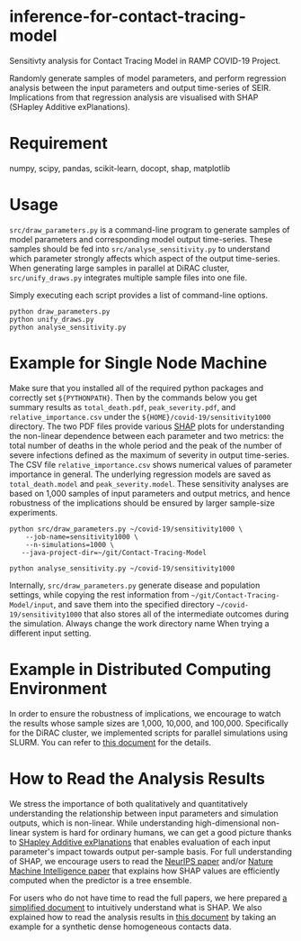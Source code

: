 # inference-for-contact-tracing-model

Sensitivty analysis for Contact Tracing Model in RAMP COVID-19 Project.

Randomly generate samples of model parameters, and perform
regression analysis between the input parameters and output time-series of SEIR.
Implications from that regression analysis are visualised with SHAP (SHapley Additive exPlanations).

# Requirement

numpy, scipy, pandas, scikit-learn, docopt, shap, matplotlib

# Usage

`src/draw_parameters.py` is a command-line program to
generate samples of model parameters and corresponding model output time-series.
These samples should be fed into `src/analyse_sensitivity.py`
to understand which parameter strongly affects which aspect of the output time-series. When generating large samples in parallel at DiRAC cluster,
`src/unify_draws.py` integrates multiple sample files into one file.

Simply executing each script provides a list of command-line options.

```
python draw_parameters.py
python unify_draws.py  
python analyse_sensitivity.py 
```

# Example for Single Node Machine

Make sure that you installed all of the required python packages and correctly set `${PYTHONPATH}`. Then
by the commands below you get summary results as `total_death.pdf`, `peak_severity.pdf`, and
`relative_importance.csv` under the `${HOME}/covid-19/sensitivity1000` directory.
The two PDF files provide various [SHAP](https://github.com/slundberg/shap) plots for understanding the non-linear dependence between each parameter and two metrics: the total number of deaths in the whole period and 
the peak of the number of severe infections defined as the maximum of severity in output time-series.
The CSV file `relative_importance.csv` shows numerical values of parameter importance in general.
The underlying regression models are saved as `total_death.model` and `peak_severity.model`.
These sensitivity analyses are based on 1,000 samples of input parameters and output metrics,
and hence robustness of the implications should be ensured by larger sample-size experiments.

```
python src/draw_parameters.py ~/covid-19/sensitivity1000 \
	--job-name=sensitivity1000 \
	--n-simulations=1000 \
   --java-project-dir=~/git/Contact-Tracing-Model
  
python analyse_sensitivity.py ~/covid-19/sensitivity1000
```

Internally, `src/draw_parameters.py` 
generate disease and population settings, while copying the rest information from `~/git/Contact-Tracing-Model/input`,
and save them into the specified directory `~/covid-19/sensitivity1000` that also stores all of the intermediate
outcomes during the simulation. Always change the work directory name When trying a different input setting.

# Example in Distributed Computing Environment

In order to ensure the robustness of implications, we encourage to watch the results whose sample sizes
are 1,000, 10,000, and 100,000. Specifically for the DiRAC cluster, we implemented scripts for parallel
simulations using SLURM. You can refer to [this document](run_at_DiRAC.md) for the details.

# How to Read the Analysis Results

We stress the importance of both qualitatively and quantitatively understanding 
the relationship between input parameters and simulation outputs, which is non-linear. 
While understanding high-dimensional non-linear system is hard for ordinary humans,
we can get a good picture thanks to [SHapley Additive exPlanations](https://github.com/slundberg/shap) that enables evaluation of
each input parameter's impact towards output per-sample basis.
For full understanding of SHAP, we encourage users to read the [NeurIPS paper](http://papers.nips.cc/paper/7062-a-unified-approach-to-interpreting-model-predictions) and/or [Nature Machine Intelligence paper](https://www.nature.com/articles/s42256-019-0138-9) that explains how SHAP values are efficiently computed when the predictor is a tree ensemble.

For users who do not have time to read the full papers, we here prepared 
[a simplified document](explain_shap.md) to intuitively understand what is SHAP.
We also explained how to read the analysis results in [this document](./read_plots.md) by
taking an example for a synthetic dense homogeneous contacts data.
